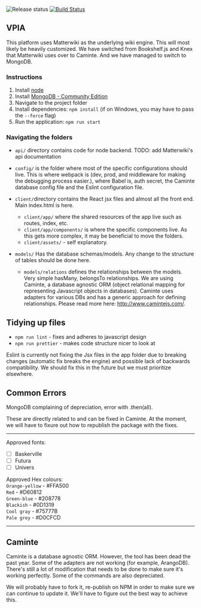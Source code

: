 ![Release status](https://img.shields.io/badge/release-alpha-blueviolet)
[![Build Status](https://travis-ci.com/Mordax/VPIA.svg?token=9JzkqwDk7NTPWEGwRNt4&branch=master)](https://travis-ci.com/Mordax/VPIA)
## VPIA

This platform uses Matterwiki as the underlying wiki engine. This will most likely be heavily customized. We have switched from Bookshelf.js and Knex that Matterwiki uses over to Caminte. And we have managed to switch to MongoDB. 

### Instructions
1. Install [node](https://nodejs.org/en/)
2. Install [MongoDB - Community Edition](https://www.mongodb.com/download-center/community)
2. Navigate to the project folder
3. Install dependencies: `npm install` (if on Windows, you may have to pass the `--force` flag)
4. Run the application: `npm run start`

### Navigating the folders
* `api/` directory contains code for node backend.
TODO: add Matterwiki's api documentation

* `config/` is the folder where most of the specific configurations should live. This is where webpack is (dev, prod, and middleware for making the debugging process easier.), where Babel is, auth secret, the Caminte database config file and the Eslint configuration file. 

* `client/`directory contains the React jsx files and almost all the front end. Main index.html is here.  
    * `client/app/` where the shared resources of the app live such as routes, index, etc.
    * `client/app/components/` is where the specific components live. As this gets more complex, it may be beneficial to move the folders.
    * `client/assets/` - self explanatory. 

* `models/` Has the database schemas/models. Any change to the structure of tables should be done here.
    * `models/relations` defines the relationships between the models. Very simple hasMany, belongsTo relationships. We are using Caminte, a database agnostic ORM (object relational mapping for representing Javascript objects in databases). Caminte uses adapters for various DBs and has a generic approach for defining relationships. Please read more here: http://www.camintejs.com/.

## Tidying up files
* `npm run lint` - fixes and adheres to javascript design
* `npm run prettier` - makes code structure nicer to look at

Eslint is currently not fixing the Jsx files in the app folder due to breaking changes (automatic fix breaks the engine) and possible lack of backwards compatibility. We should fix this in the future but we must prioritize elsewhere.

## Common Errors
MongoDB complaining of depreciation, error with .then(all).

These are directly related to and can be fixed in Caminte. At the moment, we will have to fixure out how to republish the package with the fixes. 

---

Approved fonts:  
* [ ] Baskerville  
* [ ] Futura
* [ ] Univers

Approved Hex colours:  
`Orange-yellow` - #FFA500  
`Red` - #D60812  
`Green-blue` - #208778    
`Blackish` - #0D1319  
`Cool gray` - #75777B  
`Pale grey` - #D0CFCD  

---

## Caminte

Caminte is a database agnostic ORM. However, the tool has been dead the past year. Some of the adapters are not working (for example, ArangoDB). There's still a lot of modification that needs to be done to make sure it's working perfectly. Some of the commands are also depreciated. 

We will probably have to fork it, re-publish on NPM in order to make sure we can continue to update it. We'll have to figure out the best way to achieve this. 
